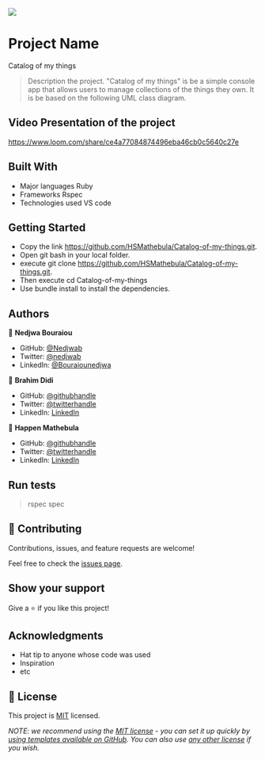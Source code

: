![](https://img.shields.io/badge/Microverse-blueviolet)

# Project Name
Catalog of my things
> Description the project.
"Catalog of my things" is be a simple console app that allows users to manage collections of the things they own. It is be based on the following UML class diagram.
## Video Presentation of the project 
https://www.loom.com/share/ce4a77084874496eba46cb0c5640c27e
## Built With

- Major languages Ruby
- Frameworks Rspec
- Technologies used VS code

## Getting Started

- Copy the link https://github.com/HSMathebula/Catalog-of-my-things.git.
- Open git bash in your local folder.
- execute git clone https://github.com/HSMathebula/Catalog-of-my-things.git.
- Then execute cd Catalog-of-my-things
- Use bundle install to install the dependencies.
 ## Authors

👤 **Nedjwa Bouraiou**
- GitHub: [@Nedjwab](https://github.com/nedjwab)
- Twitter: [@nedjwab](https://twitter.com/ned_jwa)
- LinkedIn: [@Bouraiounedjwa](https://www.linkedin.com/feed/)

👤 **Brahim Didi**

- GitHub: [@githubhandle](https://github.com/brahimdidi)
- Twitter: [@twitterhandle](https://www.linkedin.com/in/sir-didi-b19617205)
- LinkedIn: [LinkedIn](https://www.linkedin.com/in/sir-didi-b19617205)

👤 **Happen Mathebula**

- GitHub: [@githubhandle](https://github.com/HSMathebula)
- Twitter: [@twitterhandle](https://twitter.com/HappenSipho)
- LinkedIn: [LinkedIn](https://www.linkedin.com/in/happen-mathebula-4b0438115/)

## Run tests
> rspec spec

## 🤝 Contributing

Contributions, issues, and feature requests are welcome!

Feel free to check the [issues page](../../issues/).

## Show your support

Give a ⭐️ if you like this project!

## Acknowledgments

- Hat tip to anyone whose code was used
- Inspiration
- etc

## 📝 License

This project is [MIT](./LICENSE) licensed.

_NOTE: we recommend using the [MIT license](https://choosealicense.com/licenses/mit/) - you can set it up quickly by [using templates available on GitHub](https://docs.github.com/en/communities/setting-up-your-project-for-healthy-contributions/adding-a-license-to-a-repository). You can also use [any other license](https://choosealicense.com/licenses/) if you wish._
